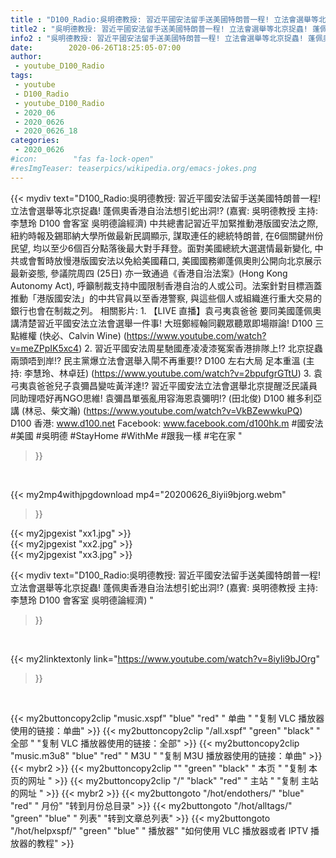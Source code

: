 ```yaml
---
title : "D100_Radio:吳明德教授: 習近平國安法留手送美國特朗普一程! 立法會選舉等北京捉蟲! 蓬佩奧香港自治法想引蛇出洞!? (嘉賓: 吳明德教授 主持: 李慧玲 D100 會客室 吳明德論經濟) "
title2 : "吳明德教授: 習近平國安法留手送美國特朗普一程! 立法會選舉等北京捉蟲! 蓬佩奧香港自治法想引蛇出洞!? (嘉賓: 吳明德教授 主持: 李慧玲 D100 會客室 吳明德論經濟) "
info2 : "吳明德教授: 習近平國安法留手送美國特朗普一程! 立法會選舉等北京捉蟲! 蓬佩奧香港自治法想引蛇出洞!? (嘉賓: 吳明德教授 主持: 李慧玲 D100 會客室 吳明德論經濟)   中共總書記習近平加緊推動港版國安法之際, 紐約時報及錫耶納大學所做最新民調顯示, 謀取連任的總統特朗普, 在6個關鍵州份民望, 均以至少6個百分點落後最大對手拜登。面對美國總統大選選情最新變化, 中共或會暫時放慢港版國安法以免給美國藉口, 美國國務卿蓬佩奧則公開向北京展示最新姿態, 參議院周四 (25日) 亦一致通過《香港自治法案》(Hong Kong Autonomy Act), 呼籲制裁支持中國限制香港自治的人或公司。法案針對目標涵蓋推動「港版國安法」的中共官員以至香港警察, 與這些個人或組織進行重大交易的銀行也會在制裁之列。  相關影片: 1. 【LIVE 直播】袁弓夷袁爸爸 要同美國蓬佩奧講清楚習近平國安法立法會選舉一件事! 大班鄭經翰同觀眾聽眾即場辯論!  D100 三點維權 (快必、Calvin Wine) (https://www.youtube.com/watch?v=meZPpIK5xc4) 2. 習近平國安法周星馳國產凌凌漆冤案香港排隊上!? 北京捉蟲兩頭唔到岸!? 民主黨爆立法會選舉入閘不再重要!?  D100 左右大局 足本重溫 (主持: 李慧玲、林卓廷) (https://www.youtube.com/watch?v=2bpufgrGTtU) 3. 袁弓夷袁爸爸兒子袁彌昌變咗黃洋達!? 習近平國安法立法會選舉北京提醒泛民議員同助理唔好再NGO思維! 袁彌昌單張亂用容海恩袁彌明!? (田北俊) D100 維多利亞講 (林忌、柴文瀚) (https://www.youtube.com/watch?v=VkBZewwkuPQ)  D100 香港: www.d100.net Facebook: www.facebook.com/d100hk.m  #國安法 #美國 #吳明德 #StayHome #WithMe #跟我一樣 #宅在家 "
date:        2020-06-26T18:25:05-07:00
author:
 - youtube_D100_Radio
tags:
 - youtube
 - D100_Radio
 - youtube_D100_Radio
 - 2020_06
 - 2020_0626
 - 2020_0626_18
categories:
 - 2020_0626
#icon:        "fas fa-lock-open"
#resImgTeaser: teaserpics/wikipedia.org/emacs-jokes.png
---
```


{{< mydiv text="D100_Radio:吳明德教授: 習近平國安法留手送美國特朗普一程! 立法會選舉等北京捉蟲! 蓬佩奧香港自治法想引蛇出洞!? (嘉賓: 吳明德教授 主持: 李慧玲 D100 會客室 吳明德論經濟)   中共總書記習近平加緊推動港版國安法之際, 紐約時報及錫耶納大學所做最新民調顯示, 謀取連任的總統特朗普, 在6個關鍵州份民望, 均以至少6個百分點落後最大對手拜登。面對美國總統大選選情最新變化, 中共或會暫時放慢港版國安法以免給美國藉口, 美國國務卿蓬佩奧則公開向北京展示最新姿態, 參議院周四 (25日) 亦一致通過《香港自治法案》(Hong Kong Autonomy Act), 呼籲制裁支持中國限制香港自治的人或公司。法案針對目標涵蓋推動「港版國安法」的中共官員以至香港警察, 與這些個人或組織進行重大交易的銀行也會在制裁之列。  相關影片: 1. 【LIVE 直播】袁弓夷袁爸爸 要同美國蓬佩奧講清楚習近平國安法立法會選舉一件事! 大班鄭經翰同觀眾聽眾即場辯論!  D100 三點維權 (快必、Calvin Wine) (https://www.youtube.com/watch?v=meZPpIK5xc4) 2. 習近平國安法周星馳國產凌凌漆冤案香港排隊上!? 北京捉蟲兩頭唔到岸!? 民主黨爆立法會選舉入閘不再重要!?  D100 左右大局 足本重溫 (主持: 李慧玲、林卓廷) (https://www.youtube.com/watch?v=2bpufgrGTtU) 3. 袁弓夷袁爸爸兒子袁彌昌變咗黃洋達!? 習近平國安法立法會選舉北京提醒泛民議員同助理唔好再NGO思維! 袁彌昌單張亂用容海恩袁彌明!? (田北俊) D100 維多利亞講 (林忌、柴文瀚) (https://www.youtube.com/watch?v=VkBZewwkuPQ)  D100 香港: www.d100.net Facebook: www.facebook.com/d100hk.m  #國安法 #美國 #吳明德 #StayHome #WithMe #跟我一樣 #宅在家 "
>}}
<br>


{{< my2mp4withjpgdownload mp4="20200626_8iyii9bjorg.webm"
>}}

{{< my2jpgexist "xx1.jpg" >}}<br>
{{< my2jpgexist "xx2.jpg" >}}<br>
{{< my2jpgexist "xx3.jpg" >}}<br>



{{< mydiv text="D100_Radio:吳明德教授: 習近平國安法留手送美國特朗普一程! 立法會選舉等北京捉蟲! 蓬佩奧香港自治法想引蛇出洞!? (嘉賓: 吳明德教授 主持: 李慧玲 D100 會客室 吳明德論經濟) "
>}}
<br>

{{< my2linktextonly link="https://www.youtube.com/watch?v=8iyIi9bJOrg"
>}}


<br>

{{< my2buttoncopy2clip "music.xspf"        "blue"   "red"    " 单曲 "  "复制 VLC 播放器使用的链接：单曲" >}} {{< my2buttoncopy2clip "/all.xspf"         "green"  "black"  " 全部 "  "复制 VLC 播放器使用的链接：全部" >}} {{< my2buttoncopy2clip "music.m3u8"        "blue"   "red"    " M3U  "    "复制 M3U 播放器使用的链接：单曲" >}} {{< mybr2 >}} {{< my2buttoncopy2clip ""                  "green"  "black"  " 本页 "    "复制 本页的网址 " >}} {{< my2buttoncopy2clip "/"                 "black"  "red"    " 主站 "    "复制 主站的网址 " >}} {{< mybr2 >}} {{< my2buttongoto      "/hot/endothers/"   "blue"   "red"    " 月份"   "转到月份总目录" >}} {{< my2buttongoto      "/hot/alltags/"     "green"  "blue"   " 列表"   "转到文章总列表" >}} {{< my2buttongoto      "/hot/helpxspf/"    "green"  "blue"   " 播放器" "如何使用 VLC 播放器或者 IPTV 播放器的教程" >}} 
